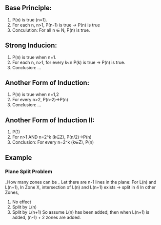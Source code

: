 ## Base Principle:
1. P(n) is true (n=1).
2. For each n, n>1, P(n-1) is true -> P(n) is true
3. Conculution: For all n ∈ N, P(n) is true.

## Strong Inducion:
1. P(n) is true when n=1.
2. For each n, n>1, for every k<n P(k) is true -> P(n) is true.
3. Conclusion: ...

## Another Form of Induction:
1. P(n) is true when n=1,2
2. For every n>2, P(n-2)->P(n)
3. Conclusion: ...

## Another Form of Induction II:
1. P(1)
2. For n>1 AND n=2^k (k∈Z), P(n/2)->P(n)
3. Conclusion: For every n=2^k (k∈Z), P(n)


## Example
### Plane Split Problem
_How many zones can be _
Let there are n-1 lines in the plane:
For L(n) and L(n+1),
In Zone X, intersection of L(n) and L(n+1) exists -> split in 4
In other Zones, 
1) No effect
2) Split by L(n)
3) Split by L(n+1)
So assume L(n) has been added, then when L(n+1) is added, 
(n-1) + 2 zones are added.
